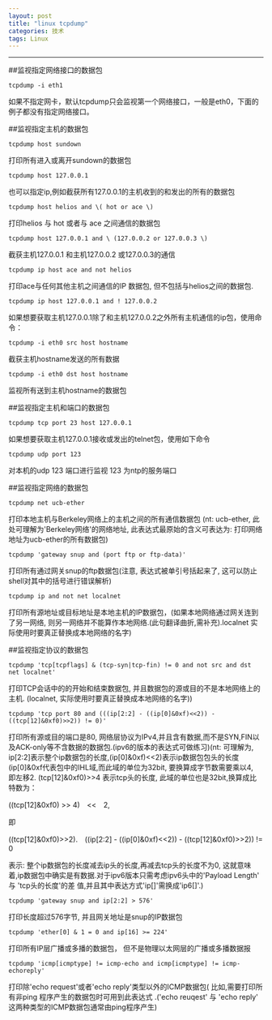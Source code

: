 ```yaml
---
layout: post
title: "linux tcpdump"
categories: 技术
tags: Linux
---
```



---

##监视指定网络接口的数据包

	tcpdump -i eth1

如果不指定网卡，默认tcpdump只会监视第一个网络接口，一般是eth0，下面的例子都没有指定网络接口。

##监视指定主机的数据包

	tcpdump host sundown
 
打印所有进入或离开sundown的数据包
 
	tcpdump host 127.0.0.1

也可以指定ip,例如截获所有127.0.0.1的主机收到的和发出的所有的数据包
 
	tcpdump host helios and \( hot or ace \)

打印helios 与 hot 或者与 ace 之间通信的数据包
 
	tcpdump host 127.0.0.1 and \ (127.0.0.2 or 127.0.0.3 \)

截获主机127.0.0.1  和主机127.0.0.2 或127.0.0.3的通信
 
	tcpdump ip host ace and not helios

打印ace与任何其他主机之间通信的IP 数据包, 但不包括与helios之间的数据包.
 
	tcpdump ip host 127.0.0.1 and ! 127.0.0.2

如果想要获取主机127.0.0.1除了和主机127.0.0.2之外所有主机通信的ip包，使用命令：
 
	tcpdump -i eth0 src host hostname

截获主机hostname发送的所有数据
 
	tcpdump -i eth0 dst host hostname

监视所有送到主机hostname的数据包

##监视指定主机和端口的数据包

	tcpdump tcp port 23 host 127.0.0.1

如果想要获取主机127.0.0.1接收或发出的telnet包，使用如下命令
 
	tcpdump udp port 123

对本机的udp 123 端口进行监视 123 为ntp的服务端口

##监视指定网络的数据包 

	tcpdump net ucb-ether

打印本地主机与Berkeley网络上的主机之间的所有通信数据包
(nt: ucb-ether, 此处可理解为'Berkeley网络'的网络地址,
此表达式最原始的含义可表达为: 打印网络地址为ucb-ether的所有数据包)
 
	tcpdump 'gateway snup and (port ftp or ftp-data)'

打印所有通过网关snup的ftp数据包(注意, 表达式被单引号括起来了,
这可以防止shell对其中的括号进行错误解析)
 
	tcpdump ip and not net localnet

打印所有源地址或目标地址是本地主机的IP数据包，(如果本地网络通过网关连到了另一网络, 则另一网络并不能算作本地网络.(此句翻译曲折,需补充).localnet 实际使用时要真正替换成本地网络的名字)

##监视指定协议的数据包 

	tcpdump 'tcp[tcpflags] & (tcp-syn|tcp-fin) != 0 and not src and dst net localnet'

打印TCP会话中的的开始和结束数据包, 并且数据包的源或目的不是本地网络上的主机.
(localnet, 实际使用时要真正替换成本地网络的名字))
 
	tcpdump 'tcp port 80 and (((ip[2:2] - ((ip[0]&0xf)<<2)) - ((tcp[12]&0xf0)>>2)) != 0)'

打印所有源或目的端口是80, 网络层协议为IPv4,并且含有数据,而不是SYN,FIN以及ACK-only等不含数据的数据包.(ipv6的版本的表达式可做练习)(nt: 可理解为, ip[2:2]表示整个ip数据包的长度,(ip[0]&0xf)<<2)表示ip数据包包头的长度(ip[0]&0xf代表包中的IHL域,而此域的单位为32bit, 要换算成字节数需要乘以4,　即左移2. (tcp[12]&0xf0)>>4 表示tcp头的长度, 此域的单位也是32bit,换算成比特数为：

((tcp[12]&0xf0) >> 4)　<<　2,

即

((tcp[12]&0xf0)>>2).　((ip[2:2] - ((ip[0]&0xf)<<2)) - ((tcp[12]&0xf0)>>2)) != 0

表示: 整个ip数据包的长度减去ip头的长度,再减去tcp头的长度不为0, 这就意味着,ip数据包中确实是有数据.对于ipv6版本只需考虑ipv6头中的'Payload Length' 与 'tcp头的长度'的差
值,并且其中表达方式'ip[]'需换成'ip6[]'.)
 
	tcpdump 'gateway snup and ip[2:2] > 576'

打印长度超过576字节, 并且网关地址是snup的IP数据包
 
	tcpdump 'ether[0] & 1 = 0 and ip[16] >= 224'

打印所有IP层广播或多播的数据包， 但不是物理以太网层的广播或多播数据报
 
	tcpdump 'icmp[icmptype] != icmp-echo and icmp[icmptype] != icmp-echoreply'

打印除'echo request'或者'echo reply'类型以外的ICMP数据包( 比如,需要打印所有非ping 程序产生的数据包时可用到此表达式 .('echo reuqest' 与 'echo reply' 这两种类型的ICMP数据包通常由ping程序产生)